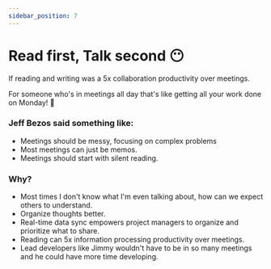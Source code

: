 ```yaml
---
sidebar_position: 7
---
```


# Read first, Talk second 😶

If reading and writing was a 5x collaboration productivity over meetings.

For someone who's in meetings all day that's like getting all your work done on Monday! 📅

### Jeff Bezos said something like:

- Meetings should be messy, focusing on complex problems
- Most meetings can just be memos.
- Meetings should start with silent reading.

### Why?

- Most times I don't know what I'm even talking about, how can we expect others to understand.
- Organize thoughts better.
- Real-time data sync empowers project managers to organize and prioritize what to share.
- Reading can 5x information processing productivity over meetings.
- Lead developers like Jimmy wouldn't have to be in so many meetings and he could have more time developing.
